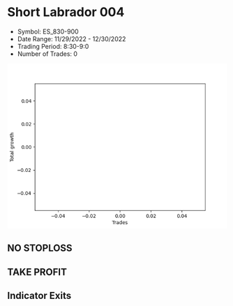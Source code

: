 # Short Labrador 004 
- Symbol: ES_830-900
- Date Range: 11/29/2022 - 12/30/2022
- Trading Period: 8:30-9:0
- Number of Trades: 0

![Plot](ShortLabrador004ES_830-900.png)
## NO STOPLOSS














## TAKE PROFIT











## Indicator Exits

